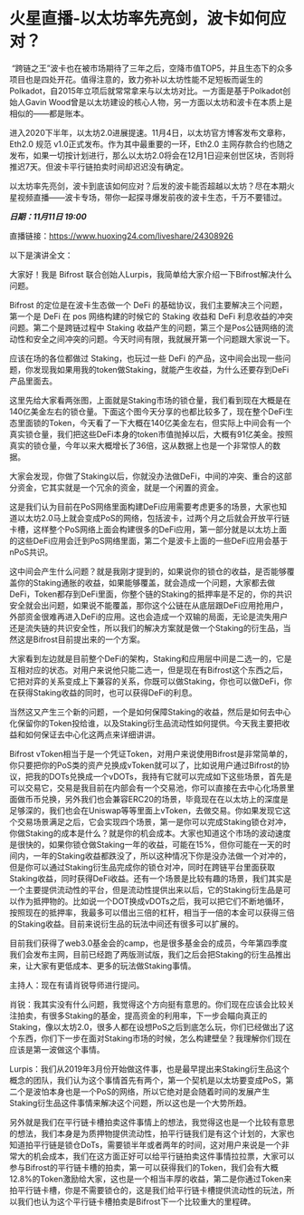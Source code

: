 # 火星直播-以太坊率先亮剑，波卡如何应对？

 “跨链之王”波卡也在被市场期待了三年之后，空降市值TOP5，并且生态下的众多项目也是四处开花。值得注意的，致力弥补以太坊性能不足短板而诞生的Polkadot，自2015年立项后就常常拿来与以太坊对比。一方面是基于Polkadot创始人Gavin Wood曾是以太坊建设的核心人物，另一方面以太坊和波卡在本质上是相似的——都是账本。

进入2020下半年，以太坊2.0进展提速。11月4日，以太坊官方博客发布文章称，Eth2.0 规范 v1.0正式发布。作为其中最重要的一环，Eth2.0 主网存款合约也随之发布，如果一切按计划进行，那么以太坊2.0将会在12月1日迎来创世区块，否则将推迟7天。但波卡平行链拍卖时间却迟迟没有确定。

以太坊率先亮剑，波卡到底该如何应对？后发的波卡能否超越以太坊？尽在本期火星视频直播——波卡专场，带你一起探寻爆发前夜的波卡生态，千万不要错过。

***日期：11月11日 19:00***

直播链接：<https://www.huoxing24.com/liveshare/24308926>

以下是演讲全文：

大家好！我是 Bifrost 联合创始人Lurpis，我简单给大家介绍一下Bifrost解决什么问题。

Bifrost 的定位是在波卡生态做一个 DeFi 的基础协议，我们主要解决三个问题，第一个是 DeFi 在 pos 网络构建的时候它的 Staking 收益和 DeFi 利息收益的冲突问题。第二个是跨链过程中 Staking 收益产生的问题，第三个是Pos公链网络的流动性和安全之间冲突的问题。今天时间有限，我就展开第一个问题跟大家说一下。

应该在场的各位都做过 Staking，也玩过一些 DeFi 的产品，这中间会出现一些问题，你发现我如果用我的token做Staking，就能产生收益，为什么还要存到DeFi产品里面去。

这里先给大家看两张图，上面就是Staking市场的锁仓量，我们看到现在大概是在140亿美金左右的锁仓量。下面这个图今天分享的也都比较多了，现在整个DeFi生态里面锁的Token，今天看了一下大概在140亿美金左右，但实际上中间会有一个真实锁仓量，我们把这些DeFi本身的token市值抛掉以后，大概有91亿美金。按照真实的锁仓量，今年以来大概增长了36倍，这从数据上也是一个非常惊人的数据。

大家会发现，你做了Staking以后，你就没办法做DeFi，中间的冲突、重合的这部分资金，它其实就是一个冗余的资金，就是一个闲置的资金。

这是我们认为目前在PoS网络里面构建DeFi应用需要考虑更多的场景，大家也知道以太坊2.0马上就会变成PoS的网络，包括波卡，过两个月之后就会开放平行链卡槽，这样整个PoS网络上面会构建很多的DeFi应用，第一部分就是以太坊上面的这些DeFi应用会迁到PoS网络里面，第二个是波卡上面的一些DeFi应用会基于nPoS共识。

这中间会产生什么问题？就是我刚才提到的，如果说你的锁仓的收益，是否能够覆盖你的Staking通胀的收益，如果能够覆盖，就会造成一个问题，大家都去做DeFi，Token都存到DeFi里面，你整个链的Staking的抵押率是不足的，你的共识安全就会出问题，如果说不能覆盖，那你这个公链在从底层跟DeFi应用抢用户，外部资金很难再进入DeFi的应用。这也会造成一个双输的局面，无论是流失用户还是流失链的共识安全性，所以我们的解决方案就是做一个Staking的衍生品，当然这是Bifrost目前提出来的一个方案。

大家看到左边就是目前整个DeFi的架构，Staking和应用层中间是二选一的，它是互相对应的状态。对用户来说他只能二选一，但是现在有Bifrost这个东西之后，它把对弈的关系变成上下兼容的关系，你既可以做Staking，你也可以做DeFi，你在获得Staking收益的同时，也可以获得DeFi的利息。

当然这又产生三个新的问题，一个是如何保障Staking的收益，然后是如何去中心化保留你的Token投给谁，以及Staking衍生品流动性如何提供。今天我主要把收益和如何保证去中心化这两点来详细讲讲。

Bifrost vToken相当于是一个凭证Token，对用户来说使用Bifrost是非常简单的，你只要把你的PoS类的资产兑换成vToken就可以了，比如说用户通过Bifrost的协议，把我的DOTs兑换成一个vDOTs，我持有它就可以完成如下这些场景，首先是可以交易它，交易是我目前在内部会有一个交易池，你可以直接在去中心化场景里面做币币兑换，另外我们也会兼容ERC20的场景，毕竟现在在以太坊上的深度是足够深的，我们也会在Uniswap等等里面上vToken，去做交易。你如果发现它这个交易场景满足之后，它会实现四个场景，第一是你可以完成Staking锁仓对冲，你做Staking的成本是什么？就是你的机会成本。大家也知道这个市场的波动速度是很快的，如果你锁仓做Staking一年的收益，可能在15%，但你可能在一天的时间内，一年的Staking收益都跌没了，所以这种情况下你是没办法做一个对冲的，但是你可以通过Staking衍生品完成你的锁仓对冲，同时在跨链平台里面获取Staking收益，同时获得DeFi收益。还有一个场景是比较有趣的场景，我们其实是一个主要提供流动性的平台，但是流动性提供出来以后，它的Staking衍生品是可以作为抵押物的。比如说一个DOT换成vDOTs之后，我可以把它们不断地循环，按照现在的抵押率，我最多可以借出三倍的杠杆，相当于一倍的本金可以获得三倍的Staking收益。目前来说衍生品的玩法中间还有很多可以扩展的。

目前我们获得了web3.0基金会的camp，也是很多基金会的成员，今年第四季度我们会发布主网，目前已经跑了两版测试版，我们之后会把Staking的衍生品推出来，让大家有更低成本、更多的玩法做Staking事情。

主持人：现在有请肖锐导师进行提问。

肖锐：我其实没有什么问题，我觉得这个方向挺有意思的。你们现在应该会比较关注拍卖，有很多Staking的基金，提高资金的利用率，下一步会瞄向真正的Staking，像以太坊2.0，很多人都在设想PoS之后到底怎么玩，你们已经做出了这个东西，你们下一步在面对Staking市场的时候，怎么构建壁垒？我理解你们现在应该是第一波做这个事情。

Lurpis：我们从2019年3月份开始做这件事，也是最早提出来Staking衍生品这个概念的团队，我们认为这个事情首先有两个，第一个契机是以太坊要变成PoS，第二个是波怕本身也是一个PoS的网络，所以它绝对是会随着时间的发展产生Staking衍生品这件事情来解决这个问题，所以这也是一个大势所趋。

另外就是我们在平行链卡槽拍卖这件事情上的想法，我觉得这也是一个比较有意思的想法，我们本身是为质押物提供流动性，拍平行链我们是有这个计划的，大家也知道拍平行链是锁仓DoTs，需要锁半年或者两年的时间，这对用户来说是一个非常大的机会成本，我们在这方面正好可以给平行链拍卖这件事情拉拉票，大家可以参与Bifrost的平行链卡槽的拍卖，第一可以获得我们的Token，我们会有大概12.8%的Token激励给大家，这也是一个相当丰厚的收益，第二是你通过Token来拍平行链卡槽，你是不需要锁仓的，这是我们给平行链卡槽提供流动性的玩法，所以我们也认为这个平行链卡槽拍卖是Bifrost下一个比较重大的里程碑。